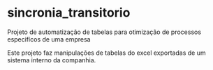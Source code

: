 # sincronia_transitorio
Projeto de automatização de tabelas para otimização de processos especifícos de uma empresa

Este projeto faz manipulações de tabelas do excel exportadas de um sistema interno da companhia.

